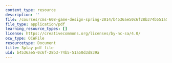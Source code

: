```yaml
---
content_type: resource
description: ''
file: /courses/cms-608-game-design-spring-2014/b4536ae50c6f28b374b551a50d3d839a_1506661.pdf
file_type: application/pdf
learning_resource_types: []
license: https://creativecommons.org/licenses/by-nc-sa/4.0/
ocw_type: OCWFile
resourcetype: Document
title: 3play pdf file
uid: b4536ae5-0c6f-28b3-74b5-51a50d3d839a
---
```


